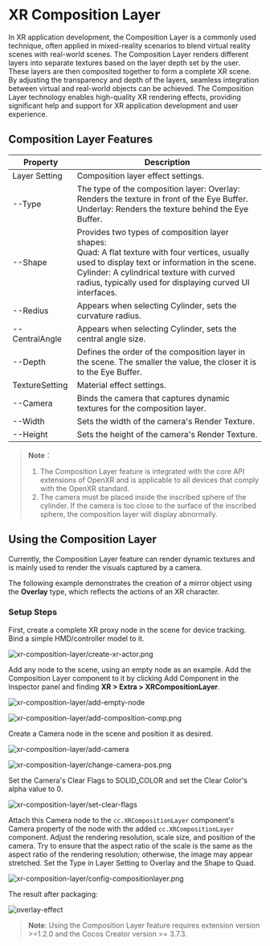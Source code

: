 # XR Composition Layer

In XR application development, the Composition Layer is a commonly used technique, often applied in mixed-reality scenarios to blend virtual reality scenes with real-world scenes. The Composition Layer renders different layers into separate textures based on the layer depth set by the user. These layers are then composited together to form a complete XR scene. By adjusting the transparency and depth of the layers, seamless integration between virtual and real-world objects can be achieved. The Composition Layer technology enables high-quality XR rendering effects, providing significant help and support for XR application development and user experience.

## Composition Layer Features

| Property           | Description                                                         |
| -------------- | ------------------------------------------------------------ |
| Layer Setting  | Composition layer effect settings.                                            |
| --Type         | The type of the composition layer: Overlay: Renders the texture in front of the Eye Buffer. Underlay: Renders the texture behind the Eye Buffer. |
| --Shape        | Provides two types of composition layer shapes: <br />Quad: A flat texture with four vertices, usually used to display text or information in the scene.<br />Cylinder: A cylindrical texture with curved radius, typically used for displaying curved UI interfaces. |
| --Redius       | Appears when selecting Cylinder, sets the curvature radius.      |
| --CentralAngle | Appears when selecting Cylinder, sets the central angle size.      |
| --Depth        | Defines the order of the composition layer in the scene. The smaller the value, the closer it is to the Eye Buffer.   |
| TextureSetting | Material effect settings.                   |
| --Camera       | Binds the camera that captures dynamic textures for the composition layer.        |
| --Width        | Sets the width of the camera's Render Texture.                            |
| --Height       | Sets the height of the camera's Render Texture.           |

> **Note**：
> 1. The Composition Layer feature is integrated with the core API extensions of OpenXR and is applicable to all devices that comply with the OpenXR standard.
> 2. The camera must be placed inside the inscribed sphere of the cylinder. If the camera is too close to the surface of the inscribed sphere, the composition layer will display abnormally.

## Using the Composition Layer

Currently, the Composition Layer feature can render dynamic textures and is mainly used to render the visuals captured by a camera.

The following example demonstrates the creation of a mirror object using the **Overlay** type, which reflects the actions of an XR character.

### Setup Steps

First, create a complete XR proxy node in the scene for device tracking. Bind a simple HMD/controller model to it.

![xr-composition-layer/create-xr-actor.png](xr-composition-layer/create-xr-actor.png)

Add any node to the scene, using an empty node as an example. Add the Composition Layer component to it by clicking Add Component in the Inspector panel and finding **XR > Extra > XRCompositionLayer**.

![xr-composition-layer/add-empty-node](xr-composition-layer/add-empty-node.png)

![xr-composition-layer/add-composition-comp.png](xr-composition-layer/add-composition-comp.png)

Create a Camera node in the scene and position it as desired.

![xr-composition-layer/add-camera](xr-composition-layer/add-camera.png)

![xr-composition-layer/change-camera-pos.png](xr-composition-layer/change-camera-pos.png)

Set the Camera's Clear Flags to SOLID_COLOR and set the Clear Color's alpha value to 0.

![xr-composition-layer/set-clear-flags](xr-composition-layer/set-clear-flags.png)

Attach this Camera node to the `cc.XRCompositionLayer` component's Camera property of the node with the added `cc.XRCompositionLayer` component. Adjust the rendering resolution, scale size, and position of the camera. Try to ensure that the aspect ratio of the scale is the same as the aspect ratio of the rendering resolution; otherwise, the image may appear stretched. Set the Type in Layer Setting to Overlay and the Shape to Quad.

![xr-composition-layer/config-compositionlayer.png](xr-composition-layer/config-compositionlayer.png)

The result after packaging:

![overlay-effect](xr-composition-layer/overlay-effect.gif)

> **Note**: Using the Composition Layer feature requires extension version >=1.2.0 and the Cocos Creator version >= 3.7.3.
